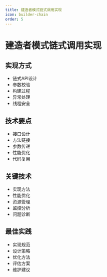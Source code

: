 ```yaml
---
title: 建造者模式链式调用实现
icon: builder-chain
order: 5
---
```


# 建造者模式链式调用实现

## 实现方式
- 链式API设计
- 参数校验
- 构建过程
- 异常处理
- 线程安全

## 技术要点
- 接口设计
- 方法链接
- 参数传递
- 性能优化
- 代码复用

## 关键技术
- 实现方法
- 性能优化
- 资源管理
- 监控分析
- 问题诊断

## 最佳实践
- 实现规范
- 设计策略
- 优化方法
- 评估方案
- 维护建议
